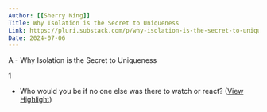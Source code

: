 ```yaml
---
Author: [[Sherry Ning]]
Title: Why Isolation is the Secret to Uniqueness
Link: https://pluri.substack.com/p/why-isolation-is-the-secret-to-uniqueness
Date: 2024-07-06
---
```

A - Why Isolation is the Secret to Uniqueness

1
- Who would you be if no one else was there to watch or react? ([View Highlight](https://read.readwise.io/read/01h2twg4vnwwsq6pg324pxw5av))
